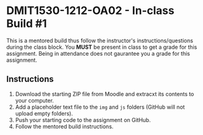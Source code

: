 # DMIT1530-1212-OA02 - In-class Build #1
This is a mentored build thus follow the instructor's instructions/questions during the class block. You **MUST** be present in class to get a grade for this assignment. Being in attendance does not gaurantee you a grade for this assignment.

## Instructions
1. Download the starting ZIP file from Moodle and extracxt its contents to your computer.
2. Add a placeholder text file to the `img` and `js` folders (GitHub will not upload empty folders).
3. Push your starting code to the assignment on GitHub.
4. Follow the mentored build instructions.
